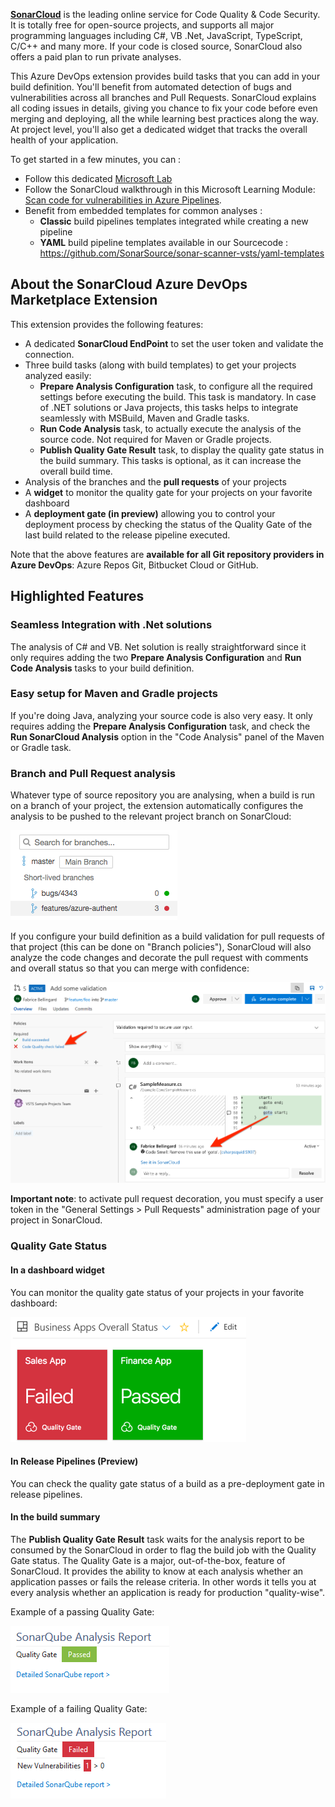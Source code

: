 **[SonarCloud][sc]** is the leading online service for Code Quality & Code Security. It is totally free for open-source projects, and supports all major programming languages including C#, VB .Net, JavaScript, TypeScript, C/C++ and many more. If your code is closed source, SonarCloud also offers a paid plan to run private analyses.

This Azure DevOps extension provides build tasks that you can add in your build definition. You'll benefit from automated detection of bugs and vulnerabilities across all branches and Pull Requests. SonarCloud explains all coding issues in details, giving you chance to fix your code before even merging and deploying, all the while learning best practices along the way. At project level, you'll also get a dedicated widget that tracks the overall health of your application.

To get started in a few minutes, you can :
* Follow this dedicated [Microsoft Lab][getstarted]
* Follow the SonarCloud walkthrough in this Microsoft Learning Module: [Scan code for vulnerabilities in Azure Pipelines][msft_learn].
* Benefit from embedded templates for common analyses :
  * **Classic** build pipelines templates integrated while creating a new pipeline
  * **YAML** build pipeline templates available in our Sourcecode : https://github.com/SonarSource/sonar-scanner-vsts/yaml-templates

## About the SonarCloud Azure DevOps Marketplace Extension
This extension provides the following features:
* A dedicated **SonarCloud EndPoint** to set the user token and validate the connection.
* Three build tasks (along with build templates) to get your projects analyzed easily:
  * **Prepare Analysis Configuration** task, to configure all the required settings before executing the build. This task is mandatory. In case of .NET solutions or Java projects, this tasks helps to integrate seamlessly with MSBuild, Maven and Gradle tasks.
  * **Run Code Analysis** task, to actually execute the analysis of the source code. Not required for Maven or Gradle projects.
  * **Publish Quality Gate Result** task, to display the quality gate status in the build summary. This tasks is optional, as it can increase the overall build time.
* Analysis of the branches and the **pull requests** of your projects
* A **widget** to monitor the quality gate for your projects on your favorite dashboard
* A **deployment gate (in preview)** allowing you to control your deployment process by checking the status of the Quality Gate of the last build related to the release pipeline executed.

Note that the above features are **available for all Git repository providers in Azure DevOps**: Azure Repos Git, Bitbucket Cloud or GitHub.

## Highlighted Features
### Seamless Integration with .Net solutions
The analysis of C# and VB. Net solution is really straightforward since it only requires adding the two **Prepare Analysis Configuration** and **Run Code Analysis** tasks to your build definition.

### Easy setup for Maven and Gradle projects
If you're doing Java, analyzing your source code is also very easy. It only requires adding the **Prepare Analysis Configuration** task, and check the **Run SonarCloud Analysis** option in the "Code Analysis" panel of the Maven or Gradle task.

### Branch and Pull Request analysis
Whatever type of source repository you are analysing, when a build is run on a branch of your project, the extension automatically configures the analysis to be pushed to the relevant project branch on SonarCloud:

![Branches](img/branches.png)

If you configure your build definition as a build validation for pull requests of that project (this can be done on "Branch policies"), SonarCloud will also analyze the code changes and decorate the pull request with comments and overall status so that you can merge with confidence:

![PR-Decoration](img/pull-request-decoration.png)

**Important note**: to activate pull request decoration, you must specify a user token in the "General Settings > Pull Requests" administration page of your project in SonarCloud.

### Quality Gate Status

#### In a dashboard widget
You can monitor the quality gate status of your projects in your favorite dashboard:

![Quality Gate Widget](img/widget.png)

#### In Release Pipelines (Preview)
You can check the quality gate status of a build as a pre-deployment gate in release pipelines.

#### In the build summary
The **Publish Quality Gate Result** task waits for the analysis report to be consumed by the SonarCloud in order to flag the build job with the Quality Gate status. The Quality Gate is a major, out-of-the-box, feature of SonarCloud. It provides the ability to know at each analysis whether an application passes or fails the release criteria. In other words it tells you at every analysis whether an application is ready for production "quality-wise".

Example of a passing Quality Gate:

![Passed Qualiy Gate](img/sq-analysis-report-passed.png)

Example of a failing Quality Gate:

![Failed Qualiy Gate](img/sq-analysis-report-failed.png)

   [sc]: <https://sonarcloud.io>
   [getstarted]: <https://aka.ms/sonarcloudlab>
   [msft_learn]: https://docs.microsoft.com/en-us/learn/modules/scan-for-vulnerabilities/5-scan-pipeline
